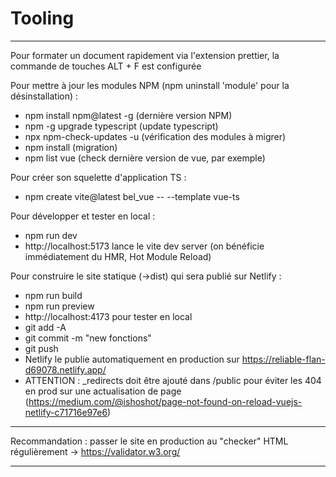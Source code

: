 # Tooling
---

Pour formater un document rapidement via l'extension prettier, la commande de touches ALT + F est configurée

Pour mettre à jour les modules NPM (npm uninstall 'module' pour la désinstallation) :
- npm install npm@latest -g (dernière version NPM)
- npm -g upgrade typescript (update typescript)
- npx npm-check-updates -u (vérification des modules à migrer)
- npm install (migration)
- npm list vue (check dernière version de vue, par exemple)

Pour créer son squelette d'application TS :
- npm create vite@latest bel_vue -- --template vue-ts

Pour développer et tester en local :
- npm run dev
- http://localhost:5173 lance le vite dev server (on bénéficie immédiatement du HMR, Hot Module Reload)

Pour construire le site statique (->dist) qui sera publié sur Netlify :
- npm run build
- npm run preview
- http://localhost:4173 pour tester en local
- git add -A
- git commit -m "new fonctions"
- git push
- Netlify le publie automatiquement en production sur https://reliable-flan-d69078.netlify.app/
- ATTENTION : _redirects doit être ajouté dans /public pour éviter les 404 en prod sur une actualisation de page
  (https://medium.com/@ishoshot/page-not-found-on-reload-vuejs-netlify-c71716e97e6)

---

Recommandation : passer le site en production au "checker" HTML régulièrement -> https://validator.w3.org/

---


